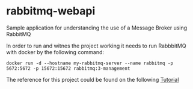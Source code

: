 # rabbitmq-webapi
Sample application for understanding the use of a Message Broker using RabbitMQ

In order to run and witnes the project working it needs to run RabbbitMQ with docker by the following command:

```
docker run -d --hostname my-rabbitmq-server --name rabbitmq -p 5672:5672 -p 15672:15672 rabbitmq:3-management
```

The reference for this project could be found on the following [Tutorial](https://code-maze.com/aspnetcore-rabbitmq/)
